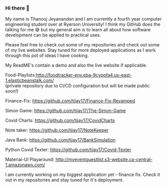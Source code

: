### Hi there 👋

<!--
**tjjay17/tjjay17** is a ✨ _special_ ✨ repository because its `README.md` (this file) appears on your GitHub profile. -->
My name is Thanooj Jeyanandan and I am currently a fourth year computer engineering student over at Ryerson University!
I think my GitHub does the talking for me 😅 but my general aim is to learn all about how software development can be applied to practical uses.

Please feel free to check out some of my repositories and check out some of my live websites. 
Stay tuned for more deployed applications as I work through this pot of ideas I have cooking.

My ReadME's contain a demo and also the live website if applicable.


Food-Playlists:http://foodtracker-env.eba-9cyppfa4.us-east-1.elasticbeanstalk.com/  
(private repository due to CI/CD configuration but will be made public soon!)

Finance-Fix: https://github.com/tjjay17/Finance-Fix-Revamped

Simon Game: https://github.com/tjjay17/The-Simon-Game

Covid Charts: https://github.com/tjjay17/CovidCharts

Note taker: https://github.com/tjjay17/NoteKeeper

Java Bank: https://github.com/tjjay17/BankSimulation

Python Covid Texter: https://github.com/tjjay17/Covid-Texter

Material-UI Playaround: http://myeventguestlist.s3-website.ca-central-1.amazonaws.com/



I am currently working on my biggest application yet - finance fix. Check it out in my repositories and stay tuned for it's deployment.
